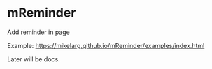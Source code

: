 # mReminder
Add reminder in page

Example: https://mikelarg.github.io/mReminder/examples/index.html

Later will be docs.

